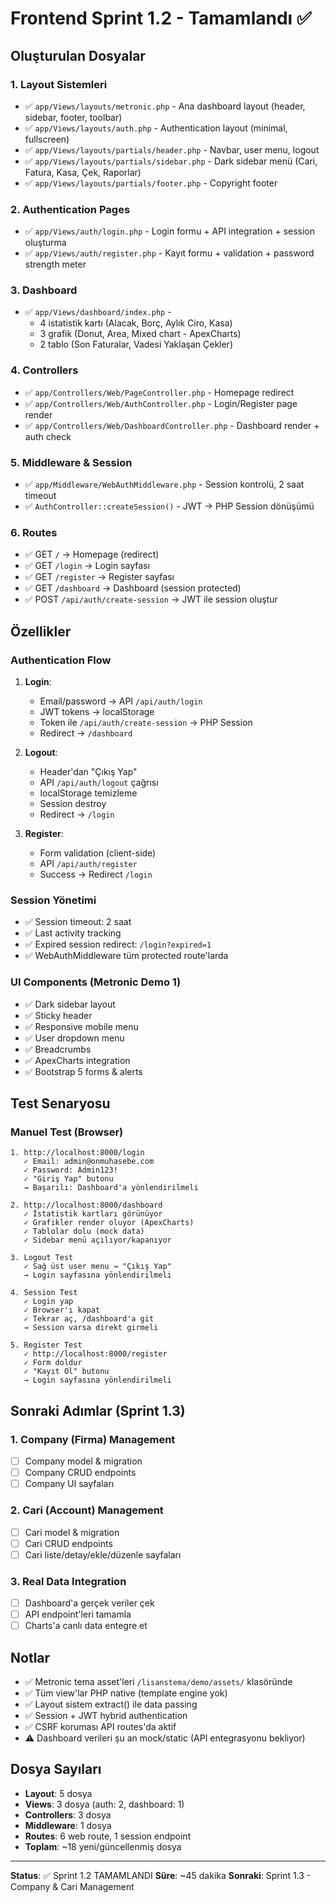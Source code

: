 # Frontend Sprint 1.2 - Tamamlandı ✅

## Oluşturulan Dosyalar

### 1. Layout Sistemleri
- ✅ `app/Views/layouts/metronic.php` - Ana dashboard layout (header, sidebar, footer, toolbar)
- ✅ `app/Views/layouts/auth.php` - Authentication layout (minimal, fullscreen)
- ✅ `app/Views/layouts/partials/header.php` - Navbar, user menu, logout
- ✅ `app/Views/layouts/partials/sidebar.php` - Dark sidebar menü (Cari, Fatura, Kasa, Çek, Raporlar)
- ✅ `app/Views/layouts/partials/footer.php` - Copyright footer

### 2. Authentication Pages
- ✅ `app/Views/auth/login.php` - Login formu + API integration + session oluşturma
- ✅ `app/Views/auth/register.php` - Kayıt formu + validation + password strength meter

### 3. Dashboard
- ✅ `app/Views/dashboard/index.php` - 
  - 4 istatistik kartı (Alacak, Borç, Aylık Ciro, Kasa)
  - 3 grafik (Donut, Area, Mixed chart - ApexCharts)
  - 2 tablo (Son Faturalar, Vadesi Yaklaşan Çekler)

### 4. Controllers
- ✅ `app/Controllers/Web/PageController.php` - Homepage redirect
- ✅ `app/Controllers/Web/AuthController.php` - Login/Register page render
- ✅ `app/Controllers/Web/DashboardController.php` - Dashboard render + auth check

### 5. Middleware & Session
- ✅ `app/Middleware/WebAuthMiddleware.php` - Session kontrolü, 2 saat timeout
- ✅ `AuthController::createSession()` - JWT → PHP Session dönüşümü

### 6. Routes
- ✅ GET `/` → Homepage (redirect)
- ✅ GET `/login` → Login sayfası
- ✅ GET `/register` → Register sayfası
- ✅ GET `/dashboard` → Dashboard (session protected)
- ✅ POST `/api/auth/create-session` → JWT ile session oluştur

## Özellikler

### Authentication Flow
1. **Login**: 
   - Email/password → API `/api/auth/login`
   - JWT tokens → localStorage
   - Token ile `/api/auth/create-session` → PHP Session
   - Redirect → `/dashboard`

2. **Logout**:
   - Header'dan "Çıkış Yap" 
   - API `/api/auth/logout` çağrısı
   - localStorage temizleme
   - Session destroy
   - Redirect → `/login`

3. **Register**:
   - Form validation (client-side)
   - API `/api/auth/register`
   - Success → Redirect `/login`

### Session Yönetimi
- ✅ Session timeout: 2 saat
- ✅ Last activity tracking
- ✅ Expired session redirect: `/login?expired=1`
- ✅ WebAuthMiddleware tüm protected route'larda

### UI Components (Metronic Demo 1)
- ✅ Dark sidebar layout
- ✅ Sticky header
- ✅ Responsive mobile menu
- ✅ User dropdown menu
- ✅ Breadcrumbs
- ✅ ApexCharts integration
- ✅ Bootstrap 5 forms & alerts

## Test Senaryosu

### Manuel Test (Browser)
```
1. http://localhost:8000/login
   ✓ Email: admin@onmuhasebe.com
   ✓ Password: Admin123!
   ✓ "Giriş Yap" butonu
   → Başarılı: Dashboard'a yönlendirilmeli

2. http://localhost:8000/dashboard
   ✓ İstatistik kartları görünüyor
   ✓ Grafikler render oluyor (ApexCharts)
   ✓ Tablolar dolu (mock data)
   ✓ Sidebar menü açılıyor/kapanıyor

3. Logout Test
   ✓ Sağ üst user menu → "Çıkış Yap"
   → Login sayfasına yönlendirilmeli

4. Session Test
   ✓ Login yap
   ✓ Browser'ı kapat
   ✓ Tekrar aç, /dashboard'a git
   → Session varsa direkt girmeli

5. Register Test
   ✓ http://localhost:8000/register
   ✓ Form doldur
   ✓ "Kayıt Ol" butonu
   → Login sayfasına yönlendirilmeli
```

## Sonraki Adımlar (Sprint 1.3)

### 1. Company (Firma) Management
- [ ] Company model & migration
- [ ] Company CRUD endpoints
- [ ] Company UI sayfaları

### 2. Cari (Account) Management
- [ ] Cari model & migration
- [ ] Cari CRUD endpoints  
- [ ] Cari liste/detay/ekle/düzenle sayfaları

### 3. Real Data Integration
- [ ] Dashboard'a gerçek veriler çek
- [ ] API endpoint'leri tamamla
- [ ] Charts'a canlı data entegre et

## Notlar

- ✅ Metronic tema asset'leri `/lisanstema/demo/assets/` klasöründe
- ✅ Tüm view'lar PHP native (template engine yok)
- ✅ Layout sistem extract() ile data passing
- ✅ Session + JWT hybrid authentication
- ✅ CSRF koruması API routes'da aktif
- ⚠️ Dashboard verileri şu an mock/static (API entegrasyonu bekliyor)

## Dosya Sayıları
- **Layout**: 5 dosya
- **Views**: 3 dosya (auth: 2, dashboard: 1)
- **Controllers**: 3 dosya
- **Middleware**: 1 dosya
- **Routes**: 6 web route, 1 session endpoint
- **Toplam**: ~18 yeni/güncellenmiş dosya

---
**Status**: ✅ Sprint 1.2 TAMAMLANDI
**Süre**: ~45 dakika
**Sonraki**: Sprint 1.3 - Company & Cari Management
